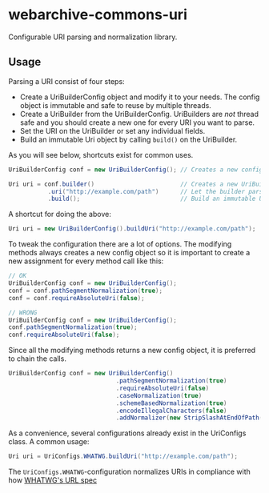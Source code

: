 # webarchive-commons-uri
Configurable URI parsing and normalization library.

## Usage

Parsing a URI consist of four steps:
* Create a UriBuilderConfig object and modify it to your needs. The config object is immutable and safe to reuse by
multiple threads.
* Create a UriBuilder from the UriBuilderConfig. UriBuilders are *not* thread safe and you should create a new one for
every URI you want to parse.
* Set the URI on the UriBuilder or set any individual fields.
* Build an immutable Uri object by calling `build()` on the UriBuilder.

As you will see below, shortcuts exist for common uses.

```java
UriBuilderConfig conf = new UriBuilderConfig(); // Creates a new configuration with default values

Uri uri = conf.builder()                        // Creates a new UriBuilder initialized with the configuration
           .uri("http://example.com/path")      // Let the builder parse a URI
           .build();                            // Build an immutable Uri object from the builder
```

A shortcut for doing the above:

```java
Uri uri = new UriBuilderConfig().buildUri("http://example.com/path");
```

To tweak the configuration there are a lot of options. The modifying methods always creates a new config object
so it is important to create a new assignment for every method call like this:

```java
// OK
UriBuilderConfig conf = new UriBuilderConfig();
conf = conf.pathSegmentNormalization(true);
conf = conf.requireAbsoluteUri(false);

// WRONG
UriBuilderConfig conf = new UriBuilderConfig();
conf.pathSegmentNormalization(true);
conf.requireAbsoluteUri(false);
```
Since all the modifying methods returns a new config object, it is preferred to chain the calls. 

```java
UriBuilderConfig conf = new UriBuilderConfig()
                              .pathSegmentNormalization(true)
                              .requireAbsoluteUri(false)
                              .caseNormalization(true)
                              .schemeBasedNormalization(true)
                              .encodeIllegalCharacters(false)
                              .addNormalizer(new StripSlashAtEndOfPath());
```

As a convenience, several configurations already exist in the UriConfigs class. A common usage:
```java
Uri uri = UriConfigs.WHATWG.buildUri("http://example.com/path");
```

The `UriConfigs.WHATWG`-configuration normalizes URIs in compliance with how [WHATWG's URL spec](https://url.spec.whatwg.org/)

